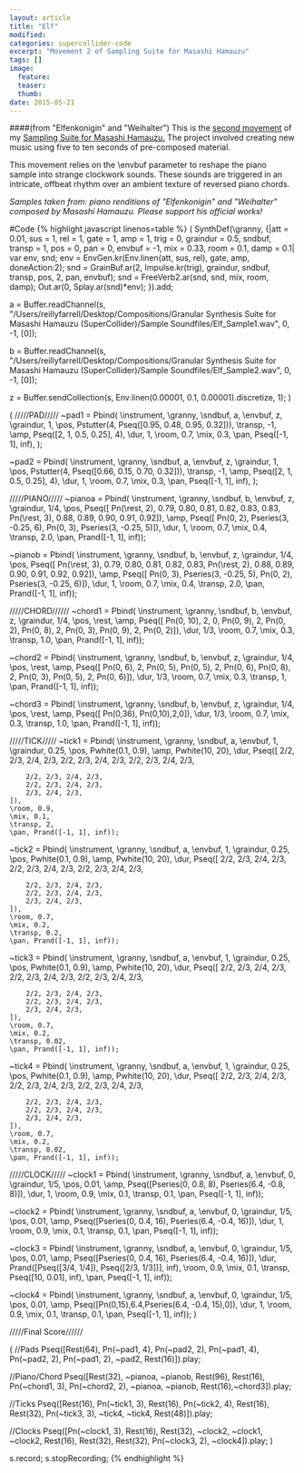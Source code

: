 ```yaml
---
layout: article
title: "Elf"
modified:
categories: supercollider-code
excerpt: "Movement 2 of Sampling Suite for Masashi Hamauzu"
tags: []
image:
  feature:
  teaser:
  thumb:
date: 2015-05-21
---
```

####(from "Elfenkonigin" and "Weihalter")
This is the [second movement](https://soundcloud.com/capybarrage-reilly/elf-from-elfenkonigin-and-weihalter?in=capybarrage-reilly/sets/sampling-suite-for-masashi-1) of my [Sampling Suite for Masashi Hamauzu.](https://soundcloud.com/capybarrage-reilly/sets/sampling-suite-for-masashi-1)  The project involved creating new music using five to ten seconds of pre-composed material.

This movement relies on the \envbuf parameter to reshape the piano sample into strange clockwork sounds.  These sounds are triggered in an intricate, offbeat rhythm over an ambient texture of reversed piano chords.

*Samples taken from: piano renditions of "Elfenkonigin" and "Weihalter" composed by Masashi Hamauzu.  Please support his official works!*


#Code
{% highlight javascript linenos=table %}
(
SynthDef(\granny, {|att = 0.01, sus = 1, rel = 1, gate = 1, amp = 1, trig = 0, graindur = 0.5, sndbuf, transp = 1, pos = 0, pan = 0, envbuf = -1, mix = 0.33, room = 0.1, damp = 0.1|
	var env, snd;
	env = EnvGen.kr(Env.linen(att, sus, rel), gate, amp, doneAction:2);
	snd = GrainBuf.ar(2, Impulse.kr(trig), graindur, sndbuf, transp, pos, 2, pan, envbuf);
	snd = FreeVerb2.ar(snd, snd, mix, room, damp);
	Out.ar(0, Splay.ar(snd)*env);
}).add;

a = Buffer.readChannel(s, "/Users/reillyfarrell/Desktop/Compositions/Granular Synthesis Suite for Masashi Hamauzu (SuperCollider)/Sample Soundfiles/Elf_Sample1.wav", 0, -1, [0]);

b = Buffer.readChannel(s, "/Users/reillyfarrell/Desktop/Compositions/Granular Synthesis Suite for Masashi Hamauzu (SuperCollider)/Sample Soundfiles/Elf_Sample2.wav", 0, -1, [0]);

z = Buffer.sendCollection(s, Env.linen(0.00001, 0.1, 0.00001).discretize, 1);
)

(
/////PAD/////
~pad1 = Pbind(
	\instrument, \granny,
	\sndbuf, a,
	\envbuf, z,
	\graindur, 1,
	\pos, Pstutter(4, Pseq([0.95, 0.48, 0.95, 0.32])),
	\transp, -1,
	\amp, Pseq([2, 1, 0.5, 0.25], 4),
	\dur, 1,
	\room, 0.7,
	\mix, 0.3,
	\pan, Pseq([-1, 1], inf),
);

~pad2 = Pbind(
	\instrument, \granny,
	\sndbuf, a,
	\envbuf, z,
	\graindur, 1,
	\pos, Pstutter(4, Pseq([0.66, 0.15, 0.70, 0.32])),
	\transp, -1,
	\amp, Pseq([2, 1, 0.5, 0.25], 4),
	\dur, 1,
	\room, 0.7,
	\mix, 0.3,
	\pan, Pseq([-1, 1], inf),
);

/////PIANO/////
~pianoa = Pbind(
	\instrument, \granny,
	\sndbuf, b,
	\envbuf, z,
	\graindur, 1/4,
	\pos, Pseq([
		Pn(\rest, 2), 0.79, 0.80, 0.81, 0.82, 0.83, 0.83,
		Pn(\rest, 3), 0.88, 0.89, 0.90, 0.91, 0.92]),
	\amp, Pseq([
		Pn(0, 2), Pseries(3, -0.25, 6),
		Pn(0, 3), Pseries(3, -0.25, 5)]),
	\dur, 1,
	\room, 0.7,
	\mix, 0.4,
	\transp, 2.0,
	\pan, Prand([-1, 1], inf));

~pianob = Pbind(
	\instrument, \granny,
	\sndbuf, b,
	\envbuf, z,
	\graindur, 1/4,
	\pos, Pseq([
		Pn(\rest, 3), 0.79, 0.80, 0.81, 0.82, 0.83,
		Pn(\rest, 2), 0.88, 0.89, 0.90, 0.91, 0.92, 0.92]),
	\amp, Pseq([
		Pn(0, 3), Pseries(3, -0.25, 5),
		Pn(0, 2), Pseries(3, -0.25, 6)]),
	\dur, 1,
	\room, 0.7,
	\mix, 0.4,
	\transp, 2.0,
	\pan, Prand([-1, 1], inf));

/////CHORD//////
~chord1 = Pbind(
	\instrument, \granny,
	\sndbuf, b,
	\envbuf, z,
	\graindur, 1/4,
	\pos, \rest,
	\amp, Pseq([
		Pn(0, 10), 2, 0,
		Pn(0, 9), 2, Pn(0, 2),
		Pn(0, 8), 2, Pn(0, 3),
		Pn(0, 9), 2, Pn(0, 2)]),
	\dur, 1/3,
	\room, 0.7,
	\mix, 0.3,
	\transp, 1.0,
	\pan, Prand([-1, 1], inf));

~chord2 = Pbind(
	\instrument, \granny,
	\sndbuf, b,
	\envbuf, z,
	\graindur, 1/4,
	\pos, \rest,
	\amp, Pseq([
		Pn(0, 6), 2, Pn(0, 5),
		Pn(0, 5), 2, Pn(0, 6),
		Pn(0, 8), 2, Pn(0, 3),
		Pn(0, 5), 2, Pn(0, 6)]),
	\dur, 1/3,
	\room, 0.7,
	\mix, 0.3,
	\transp, 1,
	\pan, Prand([-1, 1], inf));

~chord3 = Pbind(
	\instrument, \granny,
	\sndbuf, b,
	\envbuf, z,
	\graindur, 1/4,
	\pos, \rest,
	\amp, Pseq([
		Pn(0,36),
		Pn(0,10),2,0]),
	\dur, 1/3,
	\room, 0.7,
	\mix, 0.3,
	\transp, 1.0,
	\pan, Prand([-1, 1], inf));


/////TICK/////
~tick1 = Pbind(
	\instrument, \granny,
	\sndbuf, a,
	\envbuf, 1,
	\graindur, 0.25,
	\pos, Pwhite(0.1, 0.9),
	\amp, Pwhite(10, 20),
	\dur, Pseq([
		2/2, 2/3, 2/4, 2/3,
		2/2, 2/3, 2/4, 2/3,
		2/2, 2/3, 2/4, 2/3,

		2/2, 2/3, 2/4, 2/3,
		2/2, 2/3, 2/4, 2/3,
		2/3, 2/4, 2/3,
	]),
	\room, 0.9,
	\mix, 0.1,
	\transp, 2,
	\pan, Prand([-1, 1], inf));

~tick2 = Pbind(
	\instrument, \granny,
	\sndbuf, a,
	\envbuf, 1,
	\graindur, 0.25,
	\pos, Pwhite(0.1, 0.9),
	\amp, Pwhite(10, 20),
	\dur, Pseq([
		2/2, 2/3, 2/4, 2/3,
		2/2, 2/3, 2/4, 2/3,
		2/2, 2/3, 2/4, 2/3,

		2/2, 2/3, 2/4, 2/3,
		2/2, 2/3, 2/4, 2/3,
		2/3, 2/4, 2/3,
	]),
	\room, 0.7,
	\mix, 0.2,
	\transp, 0.2,
	\pan, Prand([-1, 1], inf));

~tick3 = Pbind(
	\instrument, \granny,
	\sndbuf, a,
	\envbuf, 1,
	\graindur, 0.25,
	\pos, Pwhite(0.1, 0.9),
	\amp, Pwhite(10, 20),
	\dur, Pseq([
		2/2, 2/3, 2/4, 2/3,
		2/2, 2/3, 2/4, 2/3,
		2/2, 2/3, 2/4, 2/3,

		2/2, 2/3, 2/4, 2/3,
		2/2, 2/3, 2/4, 2/3,
		2/3, 2/4, 2/3,
	]),
	\room, 0.7,
	\mix, 0.2,
	\transp, 0.02,
	\pan, Prand([-1, 1], inf));

~tick4 = Pbind(
	\instrument, \granny,
	\sndbuf, a,
	\envbuf, 1,
	\graindur, 0.25,
	\pos, Pwhite(0.1, 0.9),
	\amp, Pwhite(10, 20),
	\dur, Pseq([
		2/2, 2/3, 2/4, 2/3,
		2/2, 2/3, 2/4, 2/3,
		2/2, 2/3, 2/4, 2/3,

		2/2, 2/3, 2/4, 2/3,
		2/2, 2/3, 2/4, 2/3,
		2/3, 2/4, 2/3,
	]),
	\room, 0.7,
	\mix, 0.2,
	\transp, 0.02,
	\pan, Prand([-1, 1], inf));

/////CLOCK/////
~clock1 = Pbind(
	\instrument, \granny,
	\sndbuf, a,
	\envbuf, 0,
	\graindur, 1/5,
	\pos, 0.01,
	\amp, Pseq([Pseries(0, 0.8, 8), Pseries(6.4, -0.8, 8)]),
	\dur, 1,
	\room, 0.9,
	\mix, 0.1,
	\transp, 0.1,
	\pan, Pseq([-1, 1], inf));

~clock2 = Pbind(
	\instrument, \granny,
	\sndbuf, a,
	\envbuf, 0,
	\graindur, 1/5,
	\pos, 0.01,
	\amp, Pseq([Pseries(0, 0.4, 16), Pseries(6.4, -0.4, 16)]),
	\dur, 1,
	\room, 0.9,
	\mix, 0.1,
	\transp, 0.1,
	\pan, Pseq([-1, 1], inf));

~clock3 = Pbind(
	\instrument, \granny,
	\sndbuf, a,
	\envbuf, 0,
	\graindur, 1/5,
	\pos, 0.01,
	\amp, Pseq([Pseries(0, 0.4, 16), Pseries(6.4, -0.4, 16)]),
	\dur, Prand([Pseq([3/4, 1/4]), Pseq([2/3, 1/3])], inf),
	\room, 0.9,
	\mix, 0.1,
	\transp, Pseq([10, 0.01], inf),
	\pan, Pseq([-1, 1], inf));

~clock4 = Pbind(
	\instrument, \granny,
	\sndbuf, a,
	\envbuf, 0,
	\graindur, 1/5,
	\pos, 0.01,
	\amp, Pseq([Pn(0,15),6.4,Pseries(6.4, -0.4, 15),0]),
	\dur, 1,
	\room, 0.9,
	\mix, 0.1,
	\transp, 0.1,
	\pan, Pseq([-1, 1], inf));
)

/////Final Score//////

(
//Pads
Pseq([Rest(64), Pn(~pad1, 4), Pn(~pad2, 2), Pn(~pad1, 4), Pn(~pad2, 2), Pn(~pad1, 2), ~pad2, Rest(16)]).play;

//Piano/Chord
Pseq([Rest(32), ~pianoa, ~pianob, Rest(96), Rest(16), Pn(~chord1, 3), Pn(~chord2, 2), ~pianoa, ~pianob, Rest(16),~chord3]).play;

//Ticks
Pseq([Rest(16), Pn(~tick1, 3), Rest(16), Pn(~tick2, 4), Rest(16), Rest(32), Pn(~tick3, 3), ~tick4, ~tick4, Rest(48)]).play;

//Clocks
Pseq([Pn(~clock1, 3), Rest(16), Rest(32), ~clock2, ~clock1, ~clock2, Rest(16), Rest(32), Rest(32), Pn(~clock3, 2), ~clock4]).play;
)

s.record;
s.stopRecording;
{% endhighlight %}
